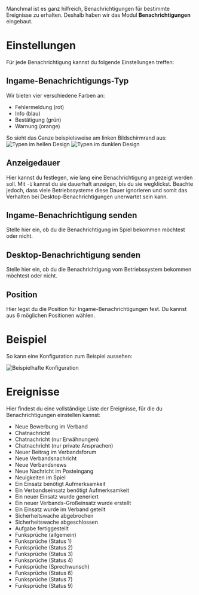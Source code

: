 Manchmal ist es ganz hilfreich, Benachrichtigungen für bestimmte Ereignisse zu erhalten. Deshalb haben wir das Modul **Benachrichtigungen** eingebaut.

# Einstellungen
Für jede Benachrichtigung kannst du folgende Einstellungen treffen:

## Ingame-Benachrichtigungs-Typ
Wir bieten vier verschiedene Farben an:

* Fehlermeldung (rot)
* Info (blau)
* Bestätigung (grün)
* Warnung (orange)

So sieht das Ganze beispielsweise am linken Bildschirmrand aus:
![Typen im hellen Design](./types_light.png) ![Typen im dunklen Design](./types_dark.png)

## Anzeigedauer
Hier kannst du festlegen, wie lang eine Benachrichtigung angezeigt werden soll. Mit `-1` kannst du sie dauerhaft anzeigen, bis du sie wegklickst. Beachte jedoch, dass viele Betriebssysteme diese Dauer ignorieren und somit das Verhalten bei Desktop-Benachrichtigungen unerwartet sein kann.

## Ingame-Benachrichtigung senden
Stelle hier ein, ob du die Benachrichtigung im Spiel bekommen möchtest oder nicht.

## Desktop-Benachrichtigung senden
Stelle hier ein, ob du die Benachrichtigung vom Betriebssystem bekommen möchtest oder nicht.

## Position
Hier legst du die Position für Ingame-Benachrichtigungen fest. Du kannst aus 6 möglichen Positionen wählen.

# Beispiel
So kann eine Konfiguration zum Beispiel aussehen:

![Beispielhafte Konfiguration](./example.png)

# Ereignisse
Hier findest du eine vollständige Liste der Ereignisse, für die du Benachrichtigungen einstellen kannst:

* Neue Bewerbung im Verband
* Chatnachricht
* Chatnachricht (nur Erwähnungen)
* Chatnachricht (nur private Ansprachen)
* Neuer Beitrag im Verbandsforum
* Neue Verbandsnachricht
* Neue Verbandsnews
* Neue Nachricht im Posteingang
* Neuigkeiten im Spiel
* Ein Einsatz benötigt Aufmerksamkeit
* Ein Verbandseinsatz benötigt Aufmerksamkeit
* Ein neuer Einsatz wurde generiert
* Ein neuer Verbands-Großeinsatz wurde erstellt
* Ein Einsatz wurde im Verband geteilt
* Sicherheitswache abgebrochen
* Sicherheitswache abgeschlossen
* Aufgabe fertiggestellt
* Funksprüche (allgemein)
* Funksprüche (Status 1)
* Funksprüche (Status 2)
* Funksprüche (Status 3)
* Funksprüche (Status 4)
* Funksprüche (Sprechwunsch)
* Funksprüche (Status 6)
* Funksprüche (Status 7)
* Funksprüche (Status 9)
